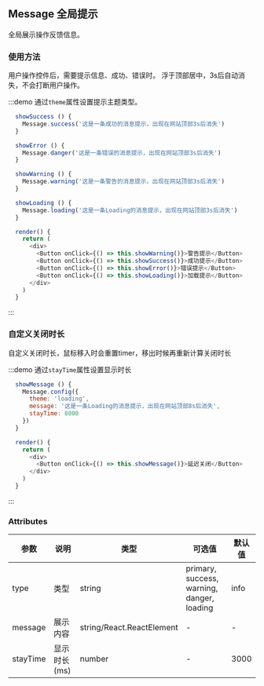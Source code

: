 ## Message 全局提示

全局展示操作反馈信息。

### 使用方法

用户操作控件后，需要提示信息、成功、错误时。 浮于顶部居中，3s后自动消失，不会打断用户操作。

:::demo 通过`theme`属性设置提示主题类型。
```js
  showSuccess () {
    Message.success('这是一条成功的消息提示，出现在网站顶部3s后消失')
  }

  showError () {
    Message.danger('这是一条错误的消息提示，出现在网站顶部3s后消失')
  }

  showWarning () {
    Message.warning('这是一条警告的消息提示，出现在网站顶部3s后消失')
  }

  showLoading () {
    Message.loading('这是一条Loading的消息提示，出现在网站顶部3s后消失')
  }

  render() {
    return (
      <div>
        <Button onClick={() => this.showWarning()}>警告提示</Button>
        <Button onClick={() => this.showSuccess()}>成功提示</Button>
        <Button onClick={() => this.showError()}>错误提示</Button>
        <Button onClick={() => this.showLoading()}>加载提示</Button>
      </div>
    )
  }
```
:::

### 自定义关闭时长

自定义关闭时长，鼠标移入时会重置timer，移出时候再重新计算关闭时长

:::demo 通过`stayTime`属性设置显示时长
```js
  showMessage () {
    Message.config({
      theme: 'loading',
      message: '这是一条Loading的消息提示，出现在网站顶部8s后消失',
      stayTime: 8000
    })
  }

  render() {
    return (
      <div>
        <Button onClick={() => this.showMessage()}>延迟关闭</Button>
      </div>
    )
  }
```
:::




### Attributes
| 参数      | 说明    | 类型      | 可选值       | 默认值   |
|---------- |-------- |---------- |-------------  |-------- |
| type     | 类型   | string  |   primary, success, warning, danger, loading        |    info    |
| message  | 展示内容   | string/React.ReactElement  |   -      |    -    |
| stayTime | 显示时长(ms) | number  |   -     |    3000    |
